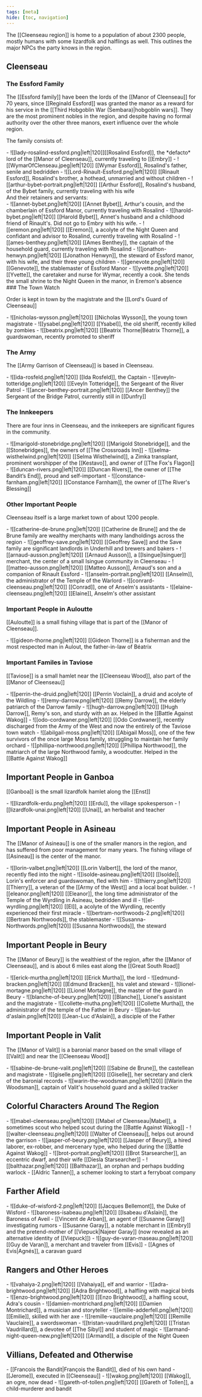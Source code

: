 ```yaml
---
tags: [meta]
hide: [toc, navigation]
---
```

The [[Cleenseau region]] is home to a population of about 2300 people, mostly humans with some lizardfolk and halflings as well. This outlines the major NPCs the party knows in the region.

## Cleenseau

### The Essford Family
The [[Essford family]] have been the lords of the [[Manor of Cleenseau]] for 70 years, since [[Reginald Essford]] was granted the manor as a reward for his service in the [[Third Hobgoblin War (Sembara)|hobgoblin wars]]. They are the most prominent nobles in the region, and despite having no formal authority over the other three manors, exert influence over the whole region.

The family consists of:
<div class="grid cards ext-narrow-margin" markdown>
 - ![[lady-rosalind-essford.png|left|120]][[Rosalind Essford]], the *defacto* lord of the [[Manor of Cleenseau]], currently traveling to [[Embry]]
 - ![[WymarOfClenseau.jpeg|left|120]] [[Wymar Essford]], Rosalind's father, senile and bedridden
 - ![[Lord-Rinault-Essford.png|left|120]] [[Rinault Essford]], Rosalind's brother, a hothead, unmarried and without children
 - ![[arthur-bybet-portrait.png|left|120]] [[Arthur Essford]], Rosalind's husband, of the Bybet family, currently traveling with his wife
</div>
And their retainers and servants:
<div class="grid cards ext-narrow-margin" markdown>
 - ![[annet-bybet.png|left|120]]  [[Annet Bybet]], Arthur's cousin, and the chamberlain of Essford Manor, currently traveling with Rosalind
 - ![[harold-bybet.png|left|120]]  [[Harold Bybet]], Annet's husband and a childhood friend of Rinault's. Did not go to Embry with his wife.
 - ![[eremon.png|left|120]]  [[Eremon]], a acolyte of the Night Queen and confidant and advisor to Rosalind, currently traveling with Rosalind
 - ![[ames-benthey.png|left|120]] [[Ames Benthey]], the captain of the household guard, currently traveling with Rosalind
 - ![[jonathon-henwyn.png|left|120]]  [[Jonathon Henwyn]], the steward of Essford manor, with his wife, and their three young children
 - ![[genevote.png|left|120]]  [[Genevote]], the stablemaster of Essford Manor
 - ![[yvette.png|left|120]]  [[Yvette]], the caretaker and nurse for Wymar, recently a cook. She tends the small shrine to the Night Queen in the manor, in Eremon's absence
</div>
### The Town Watch

Order is kept in town by the magistrate and the [[Lord's Guard of Cleenseau]]
<div class="grid cards ext-narrow-margin" markdown>
 - ![[nicholas-wysson.png|left|120]] [[Nicholas Wysson]], the young town magistrate
 - ![[ysabel.png|left|120]] [[Ysabel]], the old sheriff, recently killed by zombies
 - ![[beatrix.png|left|120]] [[Beatrix Thorne|Béatrix Thorne]], a guardswoman, recently promoted to sheriff
</div>

### The Army
The [[Army Garrison of Cleenseau]] is based in Cleenseau.
<div class="grid cards ext-narrow-margin" markdown>
 - ![[ida-rosfeld.png|left|120]] [[Ida Rosfeld]], the Captain
 - ![[eveyln-totteridge.png|left|120]] [[Eveyln Totteridge]], the Sergeant of the River Patrol
 - ![[ancer-benthey-portrait.png|left|120]] [[Ancer Benthey]] the Sergeant of the Bridge Patrol, currently still in [[Dunfry]]
</div>

### The Innkeepers
There are four inns in Cleenseau, and the innkeepers are significant figures in the community.

<div class="grid cards ext-narrow-margin" markdown>
 - ![[marigold-stonebridge.png|left|120]] [[Marigold Stonebridge]], and the [[Stonebridges]], the owners of [[The Crossroads Inn]]
 - ![[selma-wisthelwind.png|left|120]] [[Selma Wisthelwind]], a Zimka transplant, prominent worshipper of the [[Kestavo]], and owner of [[The Fox's Flagon]]
 - ![[duncan-rivers.png|left|120]] [[Duncan Rivers]], the owner of [[The Bandit’s End]], proud and self-important
 - ![[constance-farnham.png|left|120]] [[Constance Farnham]], the owner of [[The River's Blessing]]
</div>

### Other Important People
Cleenseau itself is a large market town of about 1200 people.

<div class="grid cards ext-narrow-margin" markdown>
 - ![[catherine-de-brune.png|left|120]] [[Catherine de Brune]] and the de Brune family are wealthy merchants with many landholdings across the region
 - ![[geoffrey-save.png|left|120]] [[Geoffrey Save]] and the Save family are significant landlords in Underhill and brewers and bakers
 - ![[arnaud-ausson.png|left|120]] [[Arnaud Ausson]], a [[Isingue|Isinguer]] merchant, the center of a small Isingue community in Cleenseau
 - ![[matteo-ausson.png|left|120]]  [[Matteo Ausson]], Arnaud's son and a companion of Rinault Essford
 - ![[anselm-portrait.png|left|120]] [[Anselm]], the administrator of the Temple of the Warlord 
 - ![[conrard-cleenseau.png|left|120]] [[Conrad]], one of Anselm's assistants
 - ![[elaine-cleenseau.png|left|120]] [[Elaine]], Anselm's other assistant
</div>

### Important People in Auloutte
[[Auloutte]] is a small fishing village that is part of the [[Manor of Cleenseau]].

<div class="grid cards ext-narrow-margin" markdown>
 - ![[gideon-thorne.png|left|120]] [[Gideon Thorne]] is a fisherman and the most respected man in Aulout, the father-in-law of Béatrix
</div>

### Important Familes in Taviose
[[Taviose]] is a small hamlet near the [[Cleenseau Wood]], also part of the [[Manor of Cleenseau]]

<div class="grid cards ext-narrow-margin" markdown>
 - ![[perrin-the-druid.png|left|120]] [[Perrin Voclain]], a druid and acolyte of the Wildling
 - ![[remy-darrow.png|left|120]] [[Remy Darrow]], the elderly patriarch of the Darrow family
 - ![[hugh-darrow.png|left|120]] [[Hugh Darrow]], Remy's son, and sturdy with an ax. Helped in the [[Battle Against Wakog]]
 - ![[odo-cordwaner.png|left|120]] [[Odo Cordwaner]], recently discharged from the Army of the West and now the entirely of the Taviose town watch
 - ![[abilgail-moss.png|left|120]] [[Abigail Moss]], one of the few survivors of the once large Moss family, struggling to maintain her family orchard
 - ![[phillipa-northwood.png|left|120]] [[Phillipa Northwood]], the matriarch of the large Northwood family, a woodcutter. Helped in the [[Battle Against Wakog]]
</div>

## Important People in Ganboa
[[Ganboa]] is the small lizardfolk hamlet along the [[Enst]]

<div class="grid cards ext-narrow-margin" markdown>
 - ![[lizardfolk-erdu.png|left|120]] [[Erdu]], the village spokesperson
 - ![[lizardfolk-unai.png|left|120]] [[Unai]], an herbalist and teacher
</div>

## Important People in Asineau
The [[Manor of Asineau]] is one of the smaller manors in the region, and has suffered from poor management for many years. The fishing village of [[Asineau]] is the center of the manor.

<div class="grid cards ext-narrow-margin" markdown>
 - ![[lorin-valbet.png|left|120]] [[Lorin Valbert]], the lord of the manor, recently fled into the night
 - ![[isolde-asineau.png|left|120]] [[Isolde]], Lorin's enforcer and guardswoman, fled with him
 - ![[thierry.png|left|120]] [[Thierry]], a veteran of the [[Army of the West]] and a local boat builder. 
 - ![[eleanor.png|left|120]] [[Eleanor]], the long time administrator of the Temple of the Wyrdling in Asineau, bedridden and ill
 - ![[el-wyrdling.png|left|120]] [[El]], a acolyte of the Wyrdling, recently experienced their first miracle
 - ![[bertram-northwoods-2.png|left|120]] [[Bertram Northwoods]], the stablemaster
 - ![[Susanna-Northwords.png|left|120]] [[Susanna Northwoods]], the steward
</div>

## Important People in Beury
The [[Manor of Beury]] is the wealthiest of the region, after the [[Manor of Cleenseau]], and is about 6 miles east along the [[Great South Road]]

<div class="grid cards ext-narrow-margin" markdown>
 - ![[erick-murtha.png|left|120]] [[Erick Murtha]], the lord
 - ![[edmund-bracken.png|left|120]] [[Edmund Bracken]], his valet and steward
 - ![[lionel-mortagne.png|left|120]] [[Lionel Mortagne]], the master of the guard in Beury
 - ![[blanche-of-beury.png|left|120]] [[Blanche]], Lionel's assistant and the magistrate
 - ![[collette-mutha.png|left|120]] [[Collette Murtha]], the administrator of the temple of the Father in Beury
 - ![[jean-luc d'aslain.png|left|120]] [[Jean-Luc d'Aslain]], a disciple of the Father
</div>

## Important People in Valit
The [[Manor of Valit]] is a baronial manor based on the small village of [[Valit]] and near the [[Cleenseau Wood]]

<div class="grid cards ext-narrow-margin" markdown>
 - ![[sabine-de-brune-valit.png|left|120]] [[Sabine de Brune]], the castellean and magistrate
 - ![[giselle.png|left|120]] [[Giselle]], her secretary and clerk of the baronial records 
 - ![[warin-the-woodsman.png|left|120]] [[Warin the Woodsman]], captain of Valit's household guard and a skilled tracker
</div>

## Colorful Characters Around The Region

<div class="grid cards ext-narrow-margin" markdown>
 - ![[mabel-cleenseau.png|left|120]] [[Mabel of Cleenseau|Mabel]], a sometimes scout who helped scout during the [[Battle Against Wakog]]
 - ![[walter-cleenseau.png|left|120]] [[Walter of Cleenseau]], helps out around the garrison
 - ![[jasper-of-beury.png|left|120]] [[Jasper of Beury]], a hired laborer, ex-robber, and mercenary type, who helped during the [[Battle Against Wakog]]
 - ![[brot-portrait.png|left|120]] [[Brot Starsearcher]], an eccentric dwarf, and their wife [[Diesla Starsearcher]]
 - ![[balthazar.png|left|120]] [[Balthazar]], an orphan and perhaps budding warlock
 - [[Aldric Tannen]], a schemer looking to start a ferryboat company
</div>

## Farther Afield
<div class="grid cards ext-narrow-margin" markdown>
 - ![[duke-of-wisford-2.png|left|120]] [[Jacques Bellemont]], the Duke of Wisford
 - ![[baroness-isabeau.png|left|120]] [[Isabeau d'Aslain]], the Baroness of Aveil
 - [[Vincent de Arban]], an agent of [[Susanne Garay]] investigating rumors
 - [[Susanne Garay]], a notable merchant in [[Embry]] and the pretend-mother of [[Viepuck|Najeer Garay]] (now revealed as an alternative identity of [[Viepuck]])
 - ![[guy-de-varan-maseau.png|left|120]] [[Guy de Varan]], a merchant and traveler from [[Evis]]
 - [[Agnes of Evis|Agnés]], a caravan guard
</div>

## Rangers and Other Heroes
<div class="grid cards ext-narrow-margin" markdown>
 - ![[vahaiya-2.png|left|120]] [[Vahaiya]], elf and warrior
 - ![[adra-brightwood.png|left|120]] [[Adra Brightwood]], a halfling with magical birds
 - ![[enzo-brightwood.png|left|120]] [[Enzo Brightwood]], a halfling scout, Adra's cousin
 - ![[damien-montrichard.png|left|120]] [[Damien Montrichard]], a musician and storyteller
 - ![[emilie-adderfell.png|left|120]] [[Emilie]], skilled with her axe
 - ![[remille-vauclaire.png|left|120]] [[Remille Vauclaire]], a swordswoman
 - ![[tristan-vaudrillard.png|left|120]] [[Tristan Vaudrillard]], a devotee of [[The Sibyl]] and student of magic
 - ![[armand-night-queen-new.png|left|120]] [[Armand]], a disciple of the Night Queen
</div>

## Villians, Defeated and Otherwise
<div class="grid cards ext-narrow-margin" markdown>
  - [[Francois the Bandit|François the Bandit]], died of his own hand
  - [[Jerome]], executed in [[Cleenseau]]
  - ![[wakog.png|left|120]] [[Wakog]], an ogre, now dead
  - ![[gareth-of-tollen.png|left|120]] [[Gareth of Tollen]], a child-murderer and bandit
</div>
